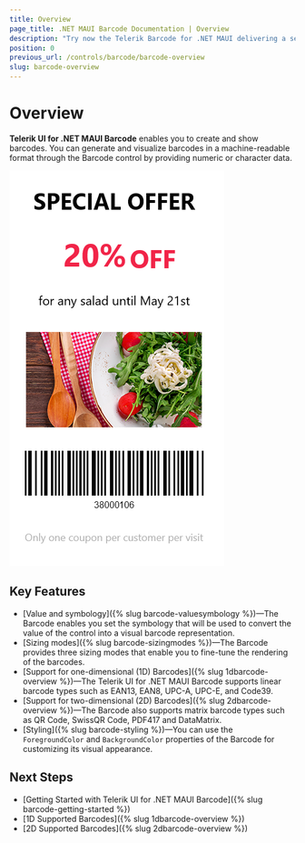 ```yaml
---
title: Overview
page_title: .NET MAUI Barcode Documentation | Overview
description: "Try now the Telerik Barcode for .NET MAUI delivering a set of options for creating and showing barcodes."
position: 0
previous_url: /controls/barcode/barcode-overview
slug: barcode-overview
---
```


# Overview

**Telerik UI for .NET MAUI Barcode** enables you to create and show barcodes. You can generate and visualize barcodes in a machine-readable format through the Barcode control by providing numeric or character data.

![RadBarcode Overview](images/barcode_overview.png)

## Key Features

* [Value and symbology]({% slug barcode-valuesymbology %})&mdash;The Barcode enables you set the symbology that will be used to convert the value of the control into a visual barcode representation.
* [Sizing modes]({% slug barcode-sizingmodes %})&mdash;The Barcode provides three sizing modes that enable you to fine-tune the rendering of the barcodes.
* [Support for one-dimensional (1D) Barcodes]({% slug 1dbarcode-overview %})&mdash;The Telerik UI for .NET MAUI Barcode supports linear barcode types such as EAN13, EAN8, UPC-A, UPC-E, and Code39.
* [Support for two-dimensional (2D) Barcodes]({% slug 2dbarcode-overview %})&mdash;The Barcode also supports matrix barcode types such as QR Code, SwissQR Code, PDF417 and DataMatrix.
* [Styling]({% slug barcode-styling %})&mdash;You can use the `ForegroundColor` and `BackgroundColor` properties of the Barcode for customizing its visual appearance.

## Next Steps

- [Getting Started with Telerik UI for .NET MAUI Barcode]({% slug barcode-getting-started %})
- [1D Supported Barcodes]({% slug 1dbarcode-overview %})
- [2D Supported Barcodes]({% slug 2dbarcode-overview %})
